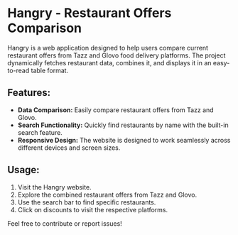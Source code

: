 # Hangry - Restaurant Offers Comparison

Hangry is a web application designed to help users compare current restaurant offers from Tazz and Glovo food delivery platforms. The project dynamically fetches restaurant data, combines it, and displays it in an easy-to-read table format.

## Features:

- **Data Comparison:** Easily compare restaurant offers from Tazz and Glovo.
- **Search Functionality:** Quickly find restaurants by name with the built-in search feature.
- **Responsive Design:** The website is designed to work seamlessly across different devices and screen sizes.

## Usage:

1. Visit the Hangry website.
2. Explore the combined restaurant offers from Tazz and Glovo.
3. Use the search bar to find specific restaurants.
4. Click on discounts to visit the respective platforms.

Feel free to contribute or report issues!
